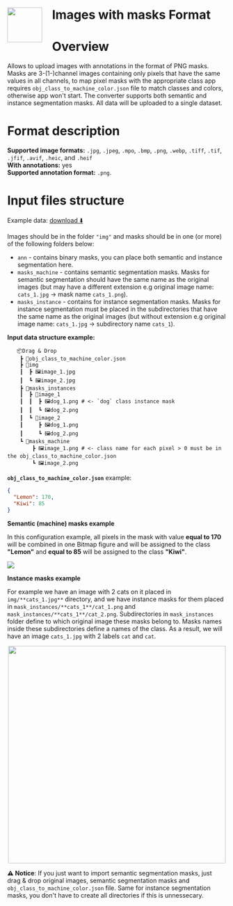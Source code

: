 <h1 align="left" style="border-bottom: 0"> <img align="left" src="https://github.com/supervisely-ecosystem/import-wizard-docs/releases/download/v0.0.1/masks_logo.png" width="80" style="padding-right: 20px;">Images with masks Format</h1>

# Overview

Allows to upload images with annotations in the format of PNG masks. Masks are 3-(1-)channel images containing only pixels that have the same values in all channels, to map pixel masks with the appropriate class app requires `obj_class_to_machine_color.json` file to match classes and colors, otherwise app won't start.
The converter supports both semantic and instance segmentation masks. All data will be uploaded to a single dataset.

# Format description

**Supported image formats:** `.jpg`, `.jpeg`, `.mpo`, `.bmp`, `.png`, `.webp`, `.tiff`, `.tif`, `.jfif`, `.avif`, `.heic`, and `.heif`<br>
**With annotations:** yes<br>
**Supported annotation format:** `.png`.<br>

# Input files structure

Example data: [download ⬇️](https://github.com/supervisely-ecosystem/import-images-with-masks/releases/download/0.0.1/demo_project.zip)

Images should be in the folder `"img"` and masks should be in one (or more) of the following folders below:

- `ann` - contains binary masks, you can place both semantic and instance segmentation here.
- `masks_machine` - contains semantic segmentation masks. Masks for semantic segmentation should have the same name as the original images (but may have a different extension e.g original image name: `cats_1.jpg` -> mask name `cats_1.png`).
- `masks_instance` - contains for instance segmentation masks. Masks for instance segmentation must be placed in the subdirectories that have the same name as the original images (but without extension e.g original image name: `cats_1.jpg` -> subdirectory name `cats_1`).

**Input data structure example:**

```text
   📦Drag & Drop
    ┣ 📜obj_class_to_machine_color.json
    ┣ 📂img
    ┃  ┣ 🖼️image_1.jpg
    ┃  ┗ 🖼️image_2.jpg
    ┣ 📂masks_instances
    ┃  ┣ 📂image_1
    ┃  ┃  ┣ 🖼️dog_1.png # <- `dog` class instance mask
    ┃  ┃  ┗ 🖼️dog_2.png
    ┃  ┗ 📂image_2
    ┃     ┣ 🖼️dog_1.png
    ┃     ┗ 🖼️dog_2.png
    ┗ 📂masks_machine
        ┣ 🖼️image_1.png # <- class name for each pixel > 0 must be in the obj_class_to_machine_color.json
        ┗ 🖼️image_2.png
```

**`obj_class_to_machine_color.json`** example:

```json
{
  "Lemon": 170,
  "Kiwi": 85
}
```

**Semantic (machine) masks example**

In this configuration example, all pixels in the mask with value **equal to 170** will be combined in one Bitmap figure and will be assigned to the class **"Lemon"** and **equal to 85** will be assigned to the class **"Kiwi"**.

![](https://i.imgur.com/a5cVpAB.png)

**Instance masks example**

For example we have an image with 2 cats on it placed in `img/**cats_1.jpg**` directory, and we have instance masks for them placed in `mask_instances/**cats_1**/cat_1.png` and `mask_instances/**cats_1**/cat_2.png`.
Subdirectories in `mask_instances` folder define to which original image these masks belong to. Masks names inside these subdirectories define a names of the class.
As a result, we will have an image `cats_1.jpg` with 2 labels `cat` and `cat`.

<div align="center" markdown>
  <img src="https://user-images.githubusercontent.com/48913536/182435346-a57da6a0-15d0-4f24-a17d-9063bc962b57.png" width="500"/>
</div>

**⚠️ Notice**: If you just want to import semantic segmentation masks, just drag & drop original images, semantic segmentation masks and `obj_class_to_machine_color.json` file. Same for instance segmentation masks, you don't have to create all directories if this is unnessecary.

